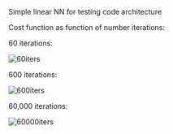 Simple linear NN for testing code architecture

Cost function as function of number iterations:

60 iterations:

![60iters](https://user-images.githubusercontent.com/17757035/34342844-1fff2350-e972-11e7-858a-9e3156cad24f.png)

600 iterations:

![600iters](https://user-images.githubusercontent.com/17757035/34342845-202d6562-e972-11e7-9764-05c395dbf3cd.png)

60,000 iterations:

![60000iters](https://user-images.githubusercontent.com/17757035/34342846-20605760-e972-11e7-8f23-592d4acb7bfb.png)
